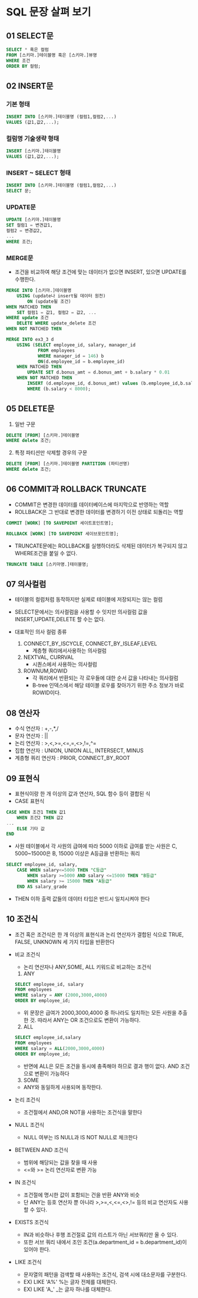 # SQL 문장 살펴 보기

## 01 SELECT문
```sql
SELECT * 혹은 컬럼
FROM [스키마.]테이블명 혹은 [스키마.]뷰명
WHERE 조건
ORDER BY 컬럼;
```

## 02 INSERT문

### 기본 형태
```sql
INSERT INTO [스키마.]테이블명 (컬럼1,컬럼2,...)
VALUES (값1,값2,...);
```

### 컬럼명 기술생략 형태
```sql
INSERT [스키마.]테이블명
VALUES (값1,값2,...);
```

### INSERT ~ SELECT 형태
```sql
INSERT INTO [스키마.]테이블명 (컬럼1,컬럼2,...)
SELECT 문;
```

### UPDATE문
```sql
UPDATE [스키마.]테이블명
SET 컬럼1 = 변견값1,
컬럼2 = 변경값2,
...
WHERE 조건;
```

### MERGE문
- 조건을 비교하여 해당 조건에 맞는 데이터가 없으면 INSERT, 있으면 UPDATE를 수행한다.
```sql
MERGE INTO [스키마.]테이블명
    USING (update나 insert될 데이터 원천)
        ON (update될 조건)
WHEN MATCHED THEN
    SET 컬럼1 = 값1, 컬럼2 = 값2, ...
WHERE update 조건
    DELETE WHERE update_delete 조건
WHEN NOT MATCHED THEN

```
```sql
MERGE INTO ex3_3 d
    USING (SELECT employee_id, salary, manager_id
            FROM employees
            WHERE manager_id = 146) b
            ON(d.employee_id = b.employee_id)
    WHEN MATCHED THEN
        UPDATE SET d.bonus_amt = d.bonus_amt + b.salary * 0.01
    WHEN NOT MATCHED THEN
        INSERT (d.employee_id, d.bonus_amt) values (b.employee_id,b.salary *.001)
        WHERE (b.salary < 8000);
```

## 05 DELETE문
1. 일반 구문
```sql
DELETE [FROM] [스키마.]테이블명
WHERE delete 조건;
```
2. 특정 파티션만 삭제할 경우의 구문
```sql
DELETE [FROM] [스키마.]테이블명 PARTITION (파티션명)
WHERE delete 조건;
```

## 06 COMMIT과 ROLLBACK TRUNCATE
- COMMIT은 변경한 데이터를 데이터베이스에 마지막으로 반영하는 역할
- ROLLBACK은 그 반대로 변경한 데이터를 변경하기 이전 상태로 되돌리는 역할
```sql
COMMIT [WORK] [TO SAVEPOINT 세이트포인트명];

ROLLBACK [WORK] [TO SAVEPOINT 세이브포인트명];
```

- TRUNCATE문에는 ROLLBACK를 실행하더라도 삭제된 데이터가 복구되지 않고 WHERE조건을 붙일 수 없다.
```sql
TRUNCATE TABLE [스키마명.]테이블명;
```

## 07 의사컬럼
- 테이블의 컬럼처럼 동작하지만 실제로 테이블에 저장되지는 않는 컬럼
- SELECT문에서는 의사컬럼을 사용할 수 잇지만 의사컬럼 값을 INSERT,UPDATE,DELETE 할 수는 없다.

- 대표적인 의사 컬럼 종류
    1. CONNECT_BY_ISCYCLE, CONNECT_BY_ISLEAF,LEVEL
        - 계층형 쿼리에서사용하는 의사컬럼
    2. NEXTVAL, CURRVAL
        - 시퀀스에서 사용하는 의사컬럼
    3. ROWNUM,ROWID
        - 각 쿼리에서 반환되는 각 로우들에 대한 순서 값을 나타내는 의사컬럼
        - B-tree 인덱스에서 해당 테이블 로우를 찾아가기 위한 주소 정보가 바로 ROWID이다.

## 08 연산자
- 수식 연산자 : +,-,*,/
- 문자 연산자 : ||
- 논리 연산자 : >,<,>=,<=,=,<>,!=,^=
- 집합 연산자 : UNION, UNION ALL, INTERSECT, MINUS
- 계층형 쿼리 연산자 : PRIOR, CONNECT_BY_ROOT

## 09 표현식
- 표현식이랑 한 개 이상의 값과 연산자, SQL 함수 등이 결합된 식
- CASE 표현식
```sql
CASE WHEN 조건1 THEN 값1
    WHEN 조건2 THEN 값2
...
    ELSE 기타 값
END
```
- 사원 테이블에서 각 사원의 급여에 따라 5000 이하로 급여를 받는 사원은 C, 5000~15000은 B, 15000 이상은 A등급을 반환하는 쿼리

```sql
SELECT employee_id, salary,
    CASE WHEN salary<=5000 THEN "C등급"
        WHEN salary >=5000 AND salary <=15000 THEN "B등급"
        WHEN salary >= 15000 THEN "A등급"
    END AS salary_grade
```
- THEN 이하 출력 값들의 데이터 타입은 반드시 일치시켜야 한다

## 10 조건식
- 조건 혹은 조건식은 한 개 이상의 표현식과 논리 연산자가 결합된 식으로 TRUE, FALSE, UNKNOWN 세 가지 타입을 반환한다

- 비교 조건식
    - 논리 연산자나 ANY,SOME, ALL 키워드로 비교하는 조건식

    1. ANY
    ```sql
    SELECT employee_id, salary
    FROM employees
    WHERE salary = ANY (2000,3000,4000)
    ORDER BY employee_id;
    ```
    - 위 문장은 급여가 2000,3000,4000 중 하나라도 일치하는 모든 사원을 추출한 것. 따라서 ANY는 OR 조건으로도 변환이 가능하다.

    2. ALL
    ```sql
    SELECT employee_id,salary
    FROM employees
    WHERE salary = ALL(2000,3000,4000)
    ORDER BY employee_id;
    ```
    - 반면에 ALL은 모든 조건을 동시에 충족해야 하므로 결과 행이 없다. AND 조건으로 변환이 가능하다

    3. SOME

    - ANY와 동일하게 사용되며 동작한다.

- 논리 조건식
    - 조건절에서 AND,OR NOT을 사용하는 조건식을 말한다

- NULL 조건식
    - NULL 여부는 IS NULL과 IS NOT NULL로 체크한다

- BETWEEN AND 조건식
    - 범위에 해당되는 값을 찾을 때 사용
    - <=와 >= 논리 연산자로 변환 가능

- IN 조건식
    - 조건절에 명시한 값이 포함되는 건을 반환 ANY와 비슷
    - 단 ANY는 등호 연산자 뿐 아니라 >,>=,<,<=,<>,!= 등의 비교 연산자도 사용할 수 있다.

- EXISTS 조건식
    - IN과 비슷하나 후행 조건절로 값의 리스트가 아닌 서브쿼리만 올 수 있다.
    - 또한 서브 쿼리 내에서 조인 조건(a.department_id = b.department_id)이 있어야 한다.

- LIKE 조건식
    - 문자열의 패턴을 검색할 때 사용하는 조건식, 검색 시에 대소문자를 구분한다.
    - EX) LIKE 'A%' %는 글자 전체를 대체한다.
    - EX) LIKE 'A_' _는 글자 하나를 대체한다.

